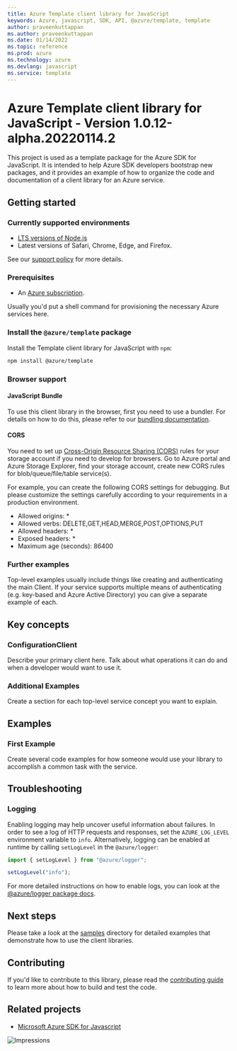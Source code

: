 ```yaml
---
title: Azure Template client library for JavaScript
keywords: Azure, javascript, SDK, API, @azure/template, template
author: praveenkuttappan
ms.author: praveenkuttappan
ms.date: 01/14/2022
ms.topic: reference
ms.prod: azure
ms.technology: azure
ms.devlang: javascript
ms.service: template
---
```

# Azure Template client library for JavaScript - Version 1.0.12-alpha.20220114.2 


<!-- NOTE: This README file is a template. Read through it and replace the instructions (keeping an eye out for package names like "@azure/template") with the ones that pertain to your package. For a complete example based on the real Azure App Configuration SDK, see README-TEMPLATE.md in this directory. -->

This project is used as a template package for the Azure SDK for JavaScript. It is intended to help Azure SDK developers bootstrap new packages, and it provides an example of how to organize the code and documentation of a client library for an Azure service.

## Getting started

### Currently supported environments

- [LTS versions of Node.js](https://nodejs.org/about/releases/)
- Latest versions of Safari, Chrome, Edge, and Firefox.

See our [support policy](https://github.com/Azure/azure-sdk-for-js/blob/main/SUPPORT.md) for more details.

### Prerequisites

- An [Azure subscription][azure_sub].

Usually you'd put a shell command for provisioning the necessary Azure services here.

### Install the `@azure/template` package

Install the Template client library for JavaScript with `npm`:

```bash
npm install @azure/template
```

### Browser support

#### JavaScript Bundle

To use this client library in the browser, first you need to use a bundler. For details on how to do this, please refer to our [bundling documentation](https://aka.ms/AzureSDKBundling).

#### CORS

<!--

NOTE: if your service supports CORS natively please provide instructions for enabling CORS at the service level (similar to the sample below), otherwise replace this section with guidance such as:

Due to Azure template service CORS limitation this library cannot be used to make direct calls to the template service from a browser. Please refer to [this document](https://github.com/Azure/azure-sdk-for-js/blob/main/samples/cors/ts/README.md) for guidance.

-->

You need to set up [Cross-Origin Resource Sharing (CORS)](https://docs.microsoft.com/rest/api/storageservices/cross-origin-resource-sharing--cors--support-for-the-azure-storage-services) rules for your storage account if you need to develop for browsers. Go to Azure portal and Azure Storage Explorer, find your storage account, create new CORS rules for blob/queue/file/table service(s).

For example, you can create the following CORS settings for debugging. But please customize the settings carefully according to your requirements in a production environment.

- Allowed origins: \*
- Allowed verbs: DELETE,GET,HEAD,MERGE,POST,OPTIONS,PUT
- Allowed headers: \*
- Exposed headers: \*
- Maximum age (seconds): 86400

### Further examples

Top-level examples usually include things like creating and authenticating the main Client. If your service supports multiple means of authenticating (e.g. key-based and Azure Active Directory) you can give a separate example of each.

## Key concepts

### ConfigurationClient

Describe your primary client here. Talk about what operations it can do and when a developer would want to use it.

### Additional Examples

Create a section for each top-level service concept you want to explain.

## Examples

### First Example

<!-- Examples should showcase the primary, or "champion" scenarios of the client SDK. -->

Create several code examples for how someone would use your library to accomplish a common task with the service.

## Troubleshooting

### Logging

Enabling logging may help uncover useful information about failures. In order to see a log of HTTP requests and responses, set the `AZURE_LOG_LEVEL` environment variable to `info`. Alternatively, logging can be enabled at runtime by calling `setLogLevel` in the `@azure/logger`:

```javascript
import { setLogLevel } from "@azure/logger";

setLogLevel("info");
```

For more detailed instructions on how to enable logs, you can look at the [@azure/logger package docs](https://github.com/Azure/azure-sdk-for-js/tree/main/sdk/core/logger).

## Next steps

Please take a look at the [samples](https://github.com/Azure/azure-sdk-for-js/tree/main/sdk/template/template/samples) directory for detailed examples that demonstrate how to use the client libraries.

## Contributing

If you'd like to contribute to this library, please read the [contributing guide](https://github.com/Azure/azure-sdk-for-js/blob/main/CONTRIBUTING.md) to learn more about how to build and test the code.

## Related projects

- [Microsoft Azure SDK for Javascript](https://github.com/Azure/azure-sdk-for-js)

![Impressions](https://azure-sdk-impressions.azurewebsites.net/api/impressions/azure-sdk-for-js%2Fsdk%2Ftemplate%2Ftemplate%2FREADME.png)

[azure_cli]: https://docs.microsoft.com/cli/azure
[azure_sub]: https://azure.microsoft.com/free/

